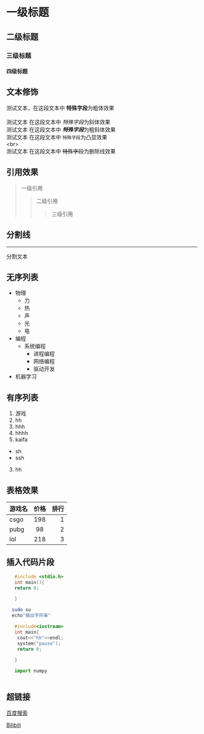 # 一级标题
## 二级标题
### 三级标题
#### 四级标题
## 文本修饰
   测试文本，在这段文本中 **特殊字段**为粗体效果<br><br>
   测试文本 在这段文本中 *特殊字段*为斜体效果<br>
   测试文本 在这段文本中 ***特殊字段***为粗斜体效果<br>
   测试文本  在这段文本中 `特殊字段`为凸显效果<br>
   \<br\><br>
   测试文本 在这段文本中 ~~特殊字段~~为删除线效果

## 引用效果
> 一级引用
>> 二级引用
>>> 三级引用

## 分割线
----
  分割文本

## 无序列表

* 物理
  * 力
  * 热
  * 声
  * 光
  * 电
* 编程
  * 系统编程
    * 进程编程
    * 网络编程
    * 驱动开发
* 机器学习
## 有序列表

1. 游戏
  1. hh
  2. hhh
  3. hhhh
2. kaifa 
  * sh
  * ssh
3. hh

## 表格效果

游戏名|价格|排行
--|:--:|--:
csgo|198|1
pubg|98|2
lol|218|3

## 插入代码片段
```c
   #include <stdio.h>
   int main(){
   return 0;

   }
```
```bash
  sudo su 
  echo"输出字符串"
```

```cpp
   #include<iostream>
   int main{
    cout<<"hh"<<endl;
    system("pause");
    return 0;

   }
```
```python
   import numpy
   
```
## 超链接
[百度搜索](https://www.baidu.com "跳转到百度")

[Bilibili](https://www.bilibili.com "Bilibili")

























